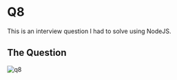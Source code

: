 # Q8
This is an interview question I had to solve using NodeJS.

## The Question
![q8][q8_pic]

[q8_pic]: https://gist.githubusercontent.com/moeabdol/c0ff4ebff92ea3be11d29912a83510db/raw/74b0330a3694aaee7227f3f917a37bce559e50f2/csts_erd.png

